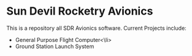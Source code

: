 <h1>Sun Devil Rocketry Avionics</h1>

This is a repository all SDR Avionics software. Current Projects include:
<ul>
<li>General Purpose Flight Computer<\li>
<li>Ground Station Launch System</li>
</ul>
